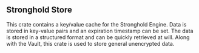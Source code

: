 ## Stronghold Store

This crate contains a key/value cache for the Stronghold Engine. Data is stored in key-value pairs and an expiration timestamp can be set. The data is stored in a structured format and can be quickly retrieved at will. Along with the Vault, this crate is used to store general unencrypted data.
